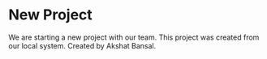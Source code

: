 # New Project
We are starting a new project with our team.
This project was created from our local system.
Created by  Akshat Bansal.